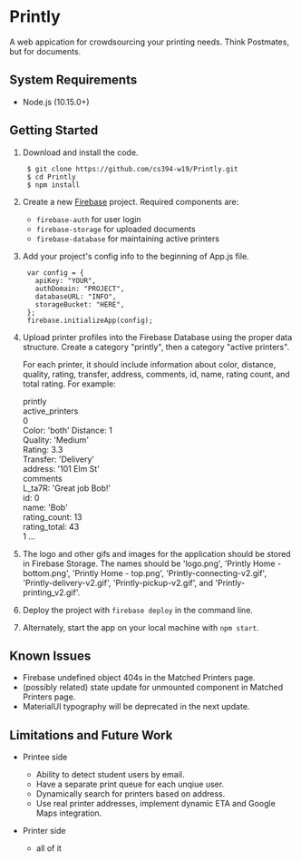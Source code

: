 # Printly

A web appication for crowdsourcing your printing needs. Think Postmates, but for documents.

## System Requirements

- Node.js (10.15.0+)

## Getting Started

1. Download and install the code.

        $ git clone https://github.com/cs394-w19/Printly.git
        $ cd Printly
        $ npm install
             
2. Create a new [Firebase](https://firebase.google.com/) project. Required components are:

    - `firebase-auth` for user login
    - `firebase-storage` for uploaded documents
    - `firebase-database` for maintaining active printers
    
3. Add your project's config info to the beginning of App.js file.

        var config = {
          apiKey: "YOUR",
          authDomain: "PROJECT",
          databaseURL: "INFO",
          storageBucket: "HERE",
        };
        firebase.initializeApp(config);
        

4. Upload printer profiles into the Firebase Database using the proper data structure.
    Create a category "printly", then a category "active printers". 

    For each printer, it should include information about color, distance, quality, rating, transfer, address, comments, id, name, rating count, and total rating. For example:


      printly  
        active_printers  
          0  
            Color: 'both'
            Distance: 1  
            Quality: 'Medium'  
            Rating: 3.3  
            Transfer: 'Delivery'  
            address: '101 Elm St'  
            comments  
              L_ta7R: 'Great job Bob!'  
            id: 0  
            name: 'Bob'  
            rating_count: 13  
            rating_total: 43  
          1
            ...


5. The logo and other gifs and images for the application should be stored in Firebase Storage.
    The names should be 'logo.png', 'Printly Home - bottom.png', 'Printly Home - top.png', 'Printly-connecting-v2.gif', 'Printly-delivery-v2.gif', 'Printly-pickup-v2.gif', and 'Printly-printing_v2.gif'.


6. Deploy the project with `firebase deploy` in the command line.


7. Alternately, start the app on your local machine with `npm start`.



## Known Issues

- Firebase undefined object 404s in the Matched Printers page.
- (possibly related) state update for unmounted component in Matched Printers page.
- MaterialUI typography will be deprecated in the next update.

## Limitations and Future Work

- Printee side
    - Ability to detect student users by email.
    - Have a separate print queue for each unqiue user.
    - Dynamically search for printers based on address.
    - Use real printer addresses, implement dynamic ETA and Google Maps integration.
    
- Printer side
    - all of it
